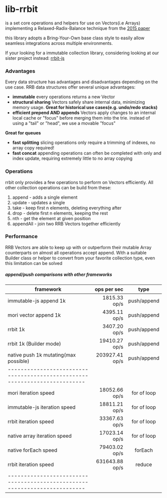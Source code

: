 # lib-rrbit
is a set core operations and helpers for use on 
Vectors(i.e Arrays) implementing a Relaxed-Radix-Balance technique from the
[2015 paper](https://pdfs.semanticscholar.org/b26a/3dc9050f54a37197ed44711c0e42063e9b96.pdf)


this library adopts a Bring-Your-Own base class style to easily allow 
seamless integrations across multiple environments.

If your looking for a immutable collection library, considering looking at our sister
project instead: [rrbit-js](http://github.com/rrbit-org/rrbit-js)






### Advantages
Every data structure has advantages and disadvantages depending on the use case.
RRB data structures offer several unique advantages:
+ **immutable**
every operations returns a new Vector
+ **structural sharing**
Vectors safely share internal data, minimizing memory usage. __Great for historical
use cases(e.g. undo/redo stacks)__
+ **efficient prepend AND appends**
Vectors apply changes to an internal local cache or "focus" before merging them 
into the trie. instead of using a "tail" or "head", we use a movable "focus"

__Great for queues__
+ **fast splitting**
slicing operations only require a trimming of indexes, no array copy required!
+ **fast concat**
appending operations can often be completed with only and index update,
requiring extremely little to no array copying


### Operations
rrbit only provides a few operations to perform on Vectors efficiently. All other
collection operations can be build from these: 

1. append - adds a single element
2. update - updates a single
3. take - keep first n elements, deleting everything after
4. drop - delete first n elements, keeping the rest
5. nth - get the element at given position
6. appendAll - join two RRB Vectors together efficiently


### Performance
RRB Vectors are able to keep up with or outperform their mutable Array
counterparts on almost all operations accept append. With a suitable 
Builder class or helper to convert from your favorite collection type, even 
this limitation can be solved


##### append/push comparisons with other frameworks

|framework                                 | ops per sec     |     type    |
|------------------------------------------|----------------:|:-----------:|
|immutable-js append 1k                    |    1815.33 op/s | push/append |
|mori vector append 1k                     |    4395.11 op/s | push/append |
|rrbit 1k                                  |    3407.20 op/s | push/append |
|rrbit 1k (Builder mode)                   |   19410.27 op/s | push/append |
|native push 1k mutating(max possible)     |  203927.41 op/s | push/append |
|--------------------------------------------------------------------------|
|mori iteration speed                      |    18052.66 op/s| for of loop |
|immutable-js iteration speed              |    18811.21 op/s| for of loop |
|rrbit iteration speed                     |    33367.63 op/s| for of loop |
|native array iteration speed              |    17023.14 op/s| for of loop |
|native forEach speed                      |    79403.02 op/s|     forEach |
|rrbit iteration speed                     |   631643.88 op/s|      reduce |
|--------------------------------------------------------------------------|
